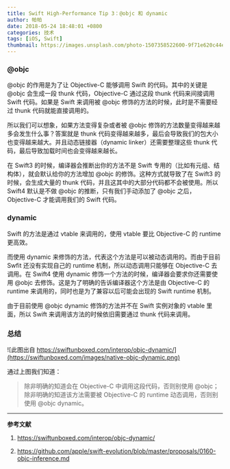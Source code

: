 ```yaml
---
title: Swift High-Performance Tip 3：@objc 和 dynamic
author: 帕帕
date: 2018-05-24 18:48:01 +0800
categories: 技术
tags: [iOS, Swift]
thumbnail: https://images.unsplash.com/photo-1507358522600-9f71e620c44e?ixlib=rb-0.3.5&ixid=eyJhcHBfaWQiOjEyMDd9&s=9606de2cffd6c619093871ef2d1c0e6f&auto=format&fit=crop&w=160&q=100
---
```


### @objc

@objc 的作用是为了让 Objective-C 能够调用 Swift 的代码。其中的关键是 @objc 会生成一段 thunk 代码，Objective-C 通过这段 thunk 代码来间接调用 Swift 代码。如果是 Swift 来调用被 @objc 修饰的方法的时候，此时是不需要经过 thunk 代码就能直接调用的。

所以我们可以想象，如果方法变得复杂或者被 @objc 修饰的方法数量变得越来越多会发生什么事？答案就是 thunk 代码变得越来越多，最后会导致我们的包大小也变得越来越大。并且动态链接器（dynamic linker）还需要整理这些 thunk 代码，最后导致加载时间也会变得越来越长。

在 Swift3 的时候，编译器会推断出你的方法不是 Swift 专用的（比如有元组、结构体），就会默认给你的方法增加 @objc 的修饰。这种方式就导致了在 Swift3 的时候，会生成大量的 thunk 代码，并且这其中的大部分代码都不会被使用。所以 Swift4 默认是不做 @objc 的推断，只有我们手动添加了 @objc 之后，Objective-C 才能调用我们的 Swift 代码。 

### dynamic

Swift 的方法是通过 vtable 来调用的，使用 vtable 要比 Objective-C 的 runtime 更高效。

而使用 dynamic 来修饰的方法，代表这个方法是可以被动态调用的。而由于目前 Swfit 还没有实现自己的 runtime 机制，所以动态调用只能够在 Objective-C 去调用。在  Swift4 使用 dynamic 修饰一个方法的时候，编译器会要求你还需要使用 @objc 去修饰。这是为了明确的告诉编译器这个方法是由 Objective-C 的 runtime 来调用的，同时也是为了兼容以后可能会出现的 Swift runtime 机制。

由于目前使用 @objc dynamic 修饰的方法并不在 Swift 实例对象的 vtable 里面，所以 Swift 来调用该方法的时候依旧需要通过 thunk 代码来调用。

### 总结

![此图出自 https://swiftunboxed.com/interop/objc-dynamic/](https://swiftunboxed.com/images/native-objc-dynamic.png)

通过上图我们知道：

> 除非明确的知道会在 Objective-C 中调用这段代码，否则别使用 @objc；
> 除非明确的知道该方法需要被 Objective-C 的 runtime 动态调用，否则别使用 @objc dynamic。


---

**参考文献**

1. https://swiftunboxed.com/interop/objc-dynamic/

2. https://github.com/apple/swift-evolution/blob/master/proposals/0160-objc-inference.md


